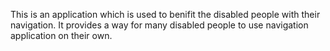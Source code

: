 This is an application which is used to benifit the disabled people with their navigation. It provides a way for many disabled people to use navigation application on their own.
